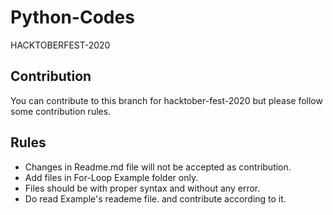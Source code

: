 # Python-Codes
HACKTOBERFEST-2020

## Contribution
You can contribute to this branch for hacktober-fest-2020 but please follow some contribution rules.

## Rules
- Changes in Readme.md file will not be accepted as contribution.
- Add files in For-Loop Example folder only.
- Files should be with proper syntax and without any error.
- Do read Example's reademe file. and contribute according to it.
